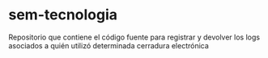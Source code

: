 # sem-tecnologia
Repositorio que contiene el código fuente para registrar y devolver los logs asociados a quién utilizó determinada cerradura electrónica
